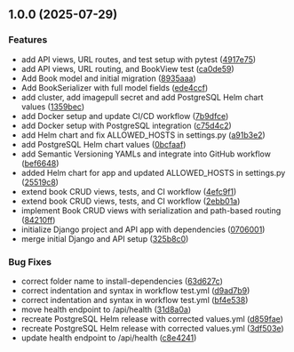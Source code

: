 ## 1.0.0 (2025-07-29)

### Features

* add API views, URL routes, and test setup with pytest ([4917e75](https://github.com/milos-pe/DevOps_Capstone_2025/commit/4917e758723eb87a22549b5e01c5f8c689c2890b))
* add API views, URL routing, and BookView test ([ca0de59](https://github.com/milos-pe/DevOps_Capstone_2025/commit/ca0de597d39a789dda6ae6de3f73456ba07ab956))
* Add Book model and initial migration ([8935aaa](https://github.com/milos-pe/DevOps_Capstone_2025/commit/8935aaae46bb8296170f05a7c5f8f4e5456f0dee))
* Add BookSerializer with full model fields ([ede4ccf](https://github.com/milos-pe/DevOps_Capstone_2025/commit/ede4ccf12d2b4cdfd59c85f0f3fa332a90c558fc))
* add cluster, add imagepull secret and add PostgreSQL Helm chart values ([1359bec](https://github.com/milos-pe/DevOps_Capstone_2025/commit/1359beca4c0f2a15ab020a2f895c0833cf2a4ecc))
* add Docker setup and update CI/CD workflow  ([7b9dfce](https://github.com/milos-pe/DevOps_Capstone_2025/commit/7b9dfced3cfe021688252abb08cd7132714175f4))
* add Docker setup with PostgreSQL integration ([c75d4c2](https://github.com/milos-pe/DevOps_Capstone_2025/commit/c75d4c26d76ed1ef659b825f0ce022e0f6481911))
* add Helm chart and fix ALLOWED_HOSTS in settings.py ([a91b3e2](https://github.com/milos-pe/DevOps_Capstone_2025/commit/a91b3e289a1a88f80fc02c025829411066ab8d32))
* add PostgreSQL Helm chart values ([0bcfaaf](https://github.com/milos-pe/DevOps_Capstone_2025/commit/0bcfaaf20f29cad85922a3dd6a23213e614fa5ef))
* add Semantic Versioning YAMLs and integrate into GitHub workflow ([bef6648](https://github.com/milos-pe/DevOps_Capstone_2025/commit/bef6648acac7f2c7707c7eb77c088326b0302eb0))
* added Helm chart for app and updated ALLOWED_HOSTS in settings.py ([25519c8](https://github.com/milos-pe/DevOps_Capstone_2025/commit/25519c8fac289cc88e42c4987c66c92b3c737f29))
* extend book CRUD views, tests, and CI workflow ([4efc9f1](https://github.com/milos-pe/DevOps_Capstone_2025/commit/4efc9f1be0040bc98dbae7704ed4c347c411782c))
* extend book CRUD views, tests, and CI workflow ([2ebb01a](https://github.com/milos-pe/DevOps_Capstone_2025/commit/2ebb01a352312e8cc37822f10a9c9f70a90d591a))
* implement Book CRUD views with serialization and path-based routing ([84210ff](https://github.com/milos-pe/DevOps_Capstone_2025/commit/84210ff96e3ca33013180bff183540a73e376bf2))
* initialize Django project and API app with dependencies ([0706001](https://github.com/milos-pe/DevOps_Capstone_2025/commit/0706001d3ab6fdddec2c932aa7dbeecdeb24e0cf))
* merge initial Django and API setup ([325b8c0](https://github.com/milos-pe/DevOps_Capstone_2025/commit/325b8c05b3c621afb4155df34c233a95355a5e9d))

### Bug Fixes

* correct folder name to install-dependencies ([63d627c](https://github.com/milos-pe/DevOps_Capstone_2025/commit/63d627cb43d02f7440cdc63ce19f307ed4154791))
* correct indentation and syntax in workflow test.yml ([d9ad7b9](https://github.com/milos-pe/DevOps_Capstone_2025/commit/d9ad7b925eed83c37ef8ba760a7299ecf722e812))
* correct indentation and syntax in workflow test.yml ([bf4e538](https://github.com/milos-pe/DevOps_Capstone_2025/commit/bf4e538b745860d0f5e608dbd0da0e9ee20147f3))
* move health endpoint to /api/health ([31d8a0a](https://github.com/milos-pe/DevOps_Capstone_2025/commit/31d8a0a0b8544117394112898a5798f4cd90b57a))
* recreate PostgreSQL Helm release with corrected values.yml ([d859fae](https://github.com/milos-pe/DevOps_Capstone_2025/commit/d859fae15dc75b67f0b6560a393bd9a9b1673a15))
* recreate PostgreSQL Helm release with corrected values.yml ([3df503e](https://github.com/milos-pe/DevOps_Capstone_2025/commit/3df503e6437a0cfcf1e51e64902fdf95e07c11ff))
* update health endpoint to /api/health ([c8e4241](https://github.com/milos-pe/DevOps_Capstone_2025/commit/c8e424186444a5a7e07e1175566b63014e92b7f7))
